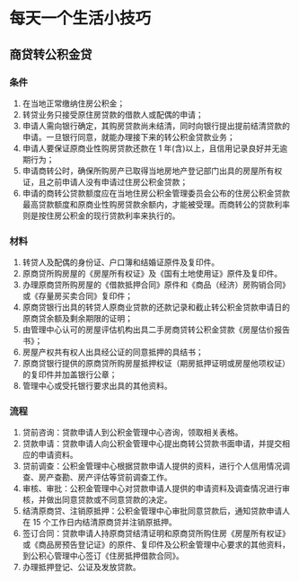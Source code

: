 # 每天一个生活小技巧

## 商贷转公积金贷

### 条件

1. 在当地正常缴纳住房公积金；
2. 转贷业务只接受原住房贷款的借款人或配偶的申请；
3. 申请人需向银行确定，其购房贷款尚未结清，同时向银行提出提前结清贷款的申请。一旦银行同意，就能办理接下来的转公积金贷款业务；
4. 申请人要保证原商业性购房贷款还款在 1 年(含)以上，且信用记录良好并无逾期行为；
5. 申请商转公时，确保所购房产已取得当地房地产登记部门出具的房屋所有权证，且之前申请人没有申请过住房公积金贷款；
6. 申请的商转公贷款额度应在当地住房公积金管理委员会公布的住房公积金贷款最高贷款额度和原商业性购房贷款余额内，才能被受理。而商转公的贷款利率则是按住房公积金的现行贷款利率来执行的。

### 材料

1. 转贷人及配偶的身份证、户口簿和结婚证原件及复印件。
2. 原商贷所购房屋的《房屋所有权证》及《国有土地使用证》原件及复印件。
3. 办理原商贷所购房屋的《借款抵押合同》原件和《商品（经济）房购销合同》或《存量房买卖合同》复印件；
4. 原商贷银行出具的转贷人原商业贷款的还款记录和截止转公积金贷款申请日的原商贷余额及剩余期限的证明；
5. 由管理中心认可的房屋评估机构出具二手房商贷转公积金贷款《房屋估价报告书》；
6. 房屋产权共有权人出具经公证的同意抵押的具结书；
7. 原商贷银行提供的原商贷所购房屋抵押权证（期房抵押证明或房屋他项权证）的复印件并加盖银行公章；
8. 管理中心或受托银行要求出具的其他资料。

### 流程

1. 贷前咨询：贷款申请人到公积金管理中心咨询，领取相关表格。
2. 贷款申请：贷款申请人向公积金管理中心提出商转公贷款书面申请，并提交相应的申请资料。
3. 贷前调查：公积金管理中心根据贷款申请人提供的资料，进行个人信用情况调查、房产查勘、房产评估等贷前调查工作。
4. 审核、审批：公积金管理中心对贷款申请人提供的申请资料及调查情况进行审核，并做出同意贷款或不同意贷款的决定。
5. 结清原商贷、注销原抵押：公积金管理中心审批同意贷款后，通知贷款申请人在 15 个工作日内结清原商贷并注销原抵押。
6. 签订合同：贷款申请人持原商贷结清证明和原商贷所购住房《房屋所有权证》或《商品房预告登记证》的原件、复印件及公积金管理中心要求的其他资料，到公积心管理中心签订《住房抵押借款合同》。
7. 办理抵押登记、公证及发放贷款。
